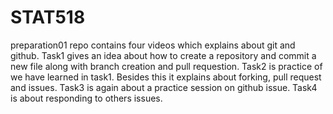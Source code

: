 # STAT518

preparation01 repo contains four videos which explains about git and github. Task1 gives an idea about how to create a repository and commit a new file along with 
branch creation and pull requestion. Task2 is practice of we have learned in task1. Besides this it explains about forking, pull request and issues. Task3 is again 
about a practice session on github issue. Task4 is about responding to others issues.
